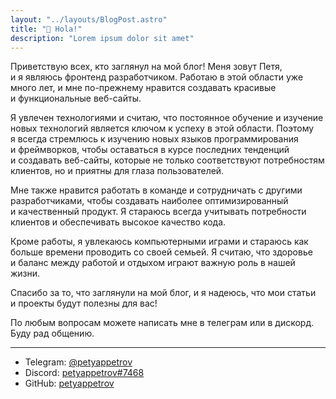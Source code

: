 ```yaml
---
layout: "../layouts/BlogPost.astro"
title: "👋 Hola!"
description: "Lorem ipsum dolor sit amet"
---
```


Приветствую всех, кто заглянул на&nbsp;мой блог! Меня зовут Петя, и&nbsp;я&nbsp;являюсь фронтенд разработчиком. Работаю в&nbsp;этой области уже много лет, и&nbsp;мне по-прежнему нравится создавать красивые и&nbsp;функциональные веб-сайты.

Я&nbsp;увлечен технологиями и&nbsp;считаю, что постоянное обучение и&nbsp;изучение новых технологий является ключом к&nbsp;успеху в&nbsp;этой области. Поэтому я&nbsp;всегда стремлюсь к&nbsp;изучению новых языков программирования и&nbsp;фреймворков, чтобы оставаться в&nbsp;курсе последних тенденций и&nbsp;создавать веб-сайты, которые не&nbsp;только соответствуют потребностям клиентов, но&nbsp;и&nbsp;приятны для глаза пользователей.

Мне также нравится работать в&nbsp;команде и&nbsp;сотрудничать с&nbsp;другими разработчиками, чтобы создавать наиболее оптимизированный и&nbsp;качественный продукт. Я&nbsp;стараюсь всегда учитывать потребности клиентов и&nbsp;обеспечивать высокое качество кода.

Кроме работы, я&nbsp;увлекаюсь компьютерными играми и&nbsp;стараюсь как больше времени проводить со&nbsp;своей семьей. Я&nbsp;считаю, что здоровье и&nbsp;баланс между работой и&nbsp;отдыхом играют важную роль в&nbsp;нашей жизни.

Спасибо за&nbsp;то, что заглянули на&nbsp;мой блог, и&nbsp;я&nbsp;надеюсь, что мои статьи и&nbsp;проекты будут полезны для вас!

По&nbsp;любым вопросам можете написать мне в&nbsp;телеграм или в&nbsp;дискорд. Буду рад общению.

---

- Telegram: [@petyappetrov](https://t.me/petyappetrov)
- Discord: [petyappetrov#7468](https://discordapp.com/users/341940971270963202)
- GitHub: [petyappetrov](https://github.com/petyappetrov)